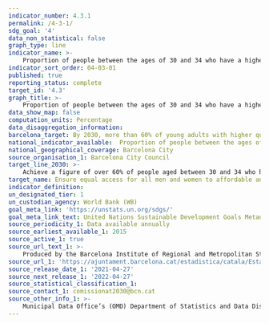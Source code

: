 ```yaml
---
indicator_number: 4.3.1
permalink: /4-3-1/
sdg_goal: '4'
data_non_statistical: false
graph_type: line
indicator_name: >-
    Proportion of people between the ages of 30 and 34 who have a higher-education qualification (university or advanced vocational qualification)
indicator_sort_order: 04-03-01
published: true
reporting_status: complete
target_id: '4.3'
graph_title: >-
    Proportion of people between the ages of 30 and 34 who have a higher-education qualification (university or advanced vocational qualification)
data_show_map: false
computation_units: Percentage
data_disaggregation_information: 
barcelona_target: By 2030, more than 60% of young adults with higher qualifications 
national_indicator_available:  Proportion of people between the ages of 30 and 34 who have a higher-education qualification (university or advanced vocational qualification)
national_geographical_coverage: Barcelona City
source_organisation_1: Barcelona City Council
target_line_2030: >-
    Achieve a figure of over 60% of people aged between 30 and 34 who have successfully completed university degrees or an advanced vocational qualification 
target_name: Ensure equal access for all men and women to affordable and high-quality technical, vocational and tertiary education, including university
indicator_definition:
un_designated_tier: 1
un_custodian_agency: World Bank (WB)
goal_meta_link: 'https://unstats.un.org/sdgs/'
goal_meta_link_text: United Nations Sustainable Development Goals Metadata (pdf 894kB)
source_periodicity_1: Data available annually
source_earliest_available_1: 2015
source_active_1: true
source_url_text_1: >-
    Produced by the Barcelona Institute of Regional and Metropolitan Studies (IERMB) based on the Municipal Data Office’s (OMD) Department of Statistics and Data Dissemination
source_url_1: 'https://ajuntament.barcelona.cat/estadistica/catala/Estadistiques_per_temes/Poblacio_i_demografia/Poblacio/Padro_municipal_habitants/evo/ev06.htm'
source_release_date_1: '2021-04-27'
source_next_release_1: '2022-04-27'
source_statistical_classification_1: 
source_contact_1: comissionat2030@bcn.cat
source_other_info_1: >-
    Municipal Data Office’s (OMD) Department of Statistics and Data Dissemination
---
```

